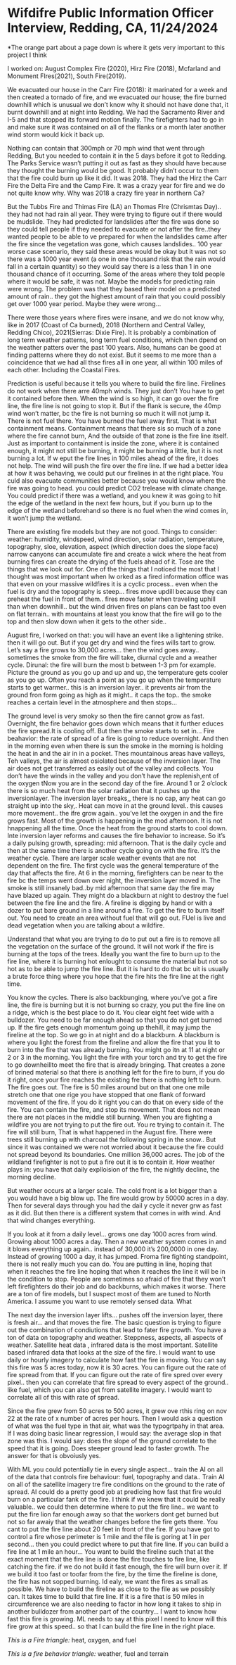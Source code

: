 # Wifdifre Public Information Officer Interview, Redding, CA, 11/24/2024

*The orange part about a page down is where it gets very important to this project I think 

I worked on: August Complex Fire (2020), Hirz Fire (2018), Mcfarland and Monument FIres(2021), South Fire(2019).

We evacuated our house in the Carr Fire (2018): it marinated for a week and then created a tornado of fire, and we evacuated our house; the fire burned downhill which is unusual we don’t know why it should not have done that, it burnt downhill and at night into Redding. We had the Sacramento River and I-5 and that stopped its forward motion finally. The firefighters had to go in and make sure it was contained on all of the flanks or a month later another wind storm would kick it back up. 

Nothing can contain that 300mph or 70 mph wind that went through Redding, But you needed to contain it in the 5 days before it got to Redding. The Parks Service wasn’t putting it out as fast as they should have because they thought the burning would be good. It probably didn’t occur to them that the fire could burn up like it did. It was 2018. They had the Hirz the Carr Fire the Delta Fire and the Camp Fire. It was a crazy year for fire and we do not quite know why. Why was 2018 a crazy fire year in northern Ca?

But the Tubbs Fire and Thimas Fire (LA) an Thomas FIre (Chrismtas Day).. they had not had rain all year. They were trying to figure out if there would be mudslide. They had predicted for landslides after the fire was done so they could tell people if they needed to evacuate or not after the fire..they wanted people to be able to ve prepared for when the landslides came after the fire since the vegetation was gone, which causes landslides.. 100 year worse case scenario, they said these areas would be okay but it was not so there was a 1000 year event (a one in one thousand risk that the rain would fall in a certain quantity) so they would say there is a less than 1 in one thousand chance of it occurring.  Some of the areas where they told people where it would be safe, it was not. Maybe the models for predicting rain were wrong. The problem was that they based their model on a predicted amount of rain.. they got the highest amount of rain that you could possibly get over 1000 year period. Maybe they were wrong…

There were those years where fires were insane, and we do not know why, like in 2017 (Coast of Ca burned), 2018 (Northern and Central Valley, Redding Chico), 2021(Sierras: Dixie Fire). It is probably a combination of long term weather patterns, long term fuel conditions, which then dpend on the weather patters over the past 100 years. Also, humans can be good at finding patterns where they do not exist. But it seems to me more than a coincidence that we had all thse fires all in one year, all within 100 miles of each other. Including the Coastal Fires. 

Prediction is useful because it tells you where to build the fire line. Firelines do not work when there arre 40mph winds. They just don’t You have to get it contained before then. When the wind is so high, it can go over the fire line, the fire line is not going to stop it. But if the flank is secure, the 40mp wind won’t matter, bc the fire is not burning so much it will not jump it. There is not fuel there. You have burned the fuel away first. That is what containment means. Containment means that there sis so much of a zone where the fire cannot burn, And the outside of that zone is the fire line itself.
Just as important to containment is inside the zone, where it is contained enough, it might not still be burning, it might be burning a little, but it is not burning a lot. 
If w eput the fire lines in 100 miles ahead of the fire, it does not help. The wind will push the fire over the fire line.
If we had a better idea at how it was behaving, we could put our firelines in at the right place. You culd also evacuate communities better because you would know where the fire was going to head. you could predict CO2 trelease with climate change. You could predict if there was a wetland, and you knew it was going to hit the edge of the wetland in the next few hours, but if you burn up to the edge of the wetland beforehand so there is no fuel when the wind comes in, it won’t jump the wetland.

There are existing fire models but they are not good. 
Things to consider: weather: humidity, windspeed, wind direction, solar radiation, temperature, topography, sloe, elevation, aspect (which direction does the slope face)
narrow canyons can accumulate fire and create a wick where the heat from burning fires can create the drying of the fuels ahead of it. Tose are the things that we look out for. One of the things that I noticed the most that I thought was most important when Iw orked as a fired information office was that even on your massive wildfires it is a cyclic process.. even when the fuel is dry and the topography is steep… fires move updill because they can preheat the fuel in front of them.. fires move faster when traveling uphill than when downhill.. but the wind driven fires on plans can be fast too even on flat terrain.. with mountains at least you know that the fire will go to the top and then slow down when it gets to the other side..

August fire, I worked on that:
you will have an event like a lightening strike. then it will go out. But if you get dry and wind the fires wills tart to grow. Let’s say a fire grows to 30,000 acres… then the wind goes away.. sometimes the smoke from the fire will take, diurnal cycle and a weather cycle. Dirunal: the fire will burn the most b between 1-3 pm for example. Picture the ground as you go up and up and up, the temperature gets cooler as you go up. Often you reach a point as you go up when the temperature starts to get warmer.. this is an inversion layer.. it prevents air from the ground fron form going as high as it might.. it caps the top.. the smoke reaches a certain level in the atmosphere and then stops… 

The ground level is very smoky so then the fire cannot grow as fast. Overnight, the fire behavior goes down which means that it further educes the fire spread.It is cooling off. But then the smoke starts to set in… Fire beahavior: the rate of spread of a fire is going to reduce overnight. And then in the morning even when there is sun the smoke in the morning is holding the heat in and the air in in a pocket. Thes mountainous areas have valleys, Teh valleys, the air is almost osiolated because of the inversion layer. The air does not get transferred as easily out of the valley and collects. You don’t have the winds in the valley and you don’t have the replenish,ent of the oxygen tNow you are in the second day of the fire. Around 1 or 2 o’clock there is so much heat from the solar radiation that it pushes up the inversionlayer. The inversion layer breaks,, there is no cap, any heat can go straight up into the sky,. Heat can move in at the ground level.. this causes more movement.. the ifre grow again.. you’ve let the oxygen in and the fire grows fast. Most of the growth is happening in the mod afternoon. It is not hnappening all the time. Once the heat from the ground starts to cool down. Inte inversion layer reforms and causes the fire behavior to increase. So it’s a daily pulsing growth, spreading: mid afternoon. That is the daily cycle and then at the same time there is another cycle going on with the fire. It’s the weather cycle. There are larger scale weather events that are not dependent on the fire. The first cycle was the general temperature of the day that affects the fire. At 6 in the morning, firefighters can be near to the fire bc the temps went down over night, the inversion layer moved in. The smoke is still insanely bad..by mid afternoon that same day the fire may have blazed up again. They might do a blackburn at night to destroy the fuel between the fire line and the fire.
A fireline is digging by hand or with a dozer to put bare ground in a line around a fire. To get the fire to burn itself out. You need to create an area without fuel that will go out. FUel is live and dead vegetation when you are talking about a wildfire. 

Understand that what you are trying to do to put out a fire is to remove all the vegetation on the surface of the ground. It will not work if the fire is burning at the tops of the trees. Ideally you want the fire to burn up to the fire line, where it is burning hot enlought to consume the material but not so hot as to be able to jump the fire line. But it is hard to do that bc uit is usually a brute force thing where you hope that the fire hits the fire line at the right time. 

You know the cycles. There is also backbunging, where you’ve got a fire line, the fire is burning but it is not burning so crazy, you put the fire line on a ridge, which is the best place to do it. You clear eight feet wide with a bulldozer. You need to be far enough ahead so that you do not get burned up. If the fire gets enough momentum going up thehill, it may jump the fireline at the top. So we go in at night and do a blackburn. A blackburn is where you light the forest from the fireline and allow the fire that you lit to burn into the fire that was already burning. You might go itn at 11 at night or 2 or 3 in the morning. You light the fire with your torch and try to get the fire to go downheillto meet the fire that is already bringing. That creates a zone of brined material so that there is anothing left for the fire to burn, if you do it right, once your fire reaches the existing fre there is nothing left to burn. The fire goes out. The fire is 50 miles around but on that one one mile stretch one that one rige you have stopped that one flank of forward movement of the fire. If you do it right you can do that on every side of the fire. You can contain the fire, and stop its movement. That does not mean there are not places in the middle still burning. When you are fighting a wildfire you are not trying to put the fire out. You re trying to contain it. The fire will still burn, That is what happened in the August fire. There were trees still burning up with charcoal the following spring in the snow.. But since it was contained we were not worried about it because the fire could not spread beyond its boundaries. One million 36,000 acres. The job of the wildland firefighter is not to put a fire out it is to contain it. 
How weather plays in: you have that daily explloision of the fire, the nightly decline, the morning decline.

But weather occurs at a larger scale. The cold front is a lot bigger than a you would have a big blow up. The fire would grow by 50000 acres in a day. Then for several days through you had the dail y cycle it never grw as fast as it did. But then there is a different system that comes in with wind. And that wind changes everything.

If you look at it from a daily level… grows one day 1000 acres from wind. Growing about 1000 acres a day. Then a new weather system comes in and it blows everything up again.. instead of 30,000 it’s 200,0000 in one day. Instead of growing 1000 a day, it has jumped. Froma  fire fighting standpoint, there is not really much you can do. You are putting in line, hoping that when it reaches the fire line hoping that when it reaches the line it will be in the condition to stop. People are sometimes so afraid of fire that they won’t left firefighters do their job and do backburns, which makes it worse. 
There are a ton of fire models, but I suspect most of them are tuned to North America. I assume you want to use remotely sensed data. What  


The next day the inversion layer lifts… pushes off the inversion layer, there is fresh air… and that moves the fire. 
The basic question is trying to figure out the combination of condiutions that lead to fater fire growth. You have a ton of data on topography and weather. Steppness, aspects, all aspects of weather. Satellite heat data , infrared data is the most important. Satellite based infrared data that looks at the size of the fire. I would want to use daily or hourly imagery to calculate how fast the fire is moving. You can say this fire was 5 acres today, now it is 30 acres. You can figure out the rate of fire spread from that. If you can figure out the rate of fire spred over every pixel.. then you can correlate that fire spread to every aspect of the ground.. like fuel, which you can also get from satellite imagery. I would want to correlate all of this with rate of spread. 

Since the fire grew from 50 acres to 500 acres, it grew ove rthis ring on nov 22 at the rate of x number of acres per hours. Then I would ask a question of what was the fuel type in that air, what was the typogrtpahy in that area. If I was doing basic linear regression, I would say: the average slop in that zone was this. I would say: does the slope of the ground correlate to the speed that it is going. Does steeper ground lead to faster growth. The answer for that is obvoiusly yes. 

With ML you could potentially tie in every single aspect… train the AI on all of the data that controls fire behaviour: fuel, topography and data.. Train AI on all of the satellite imagery tre fire conditions on the ground to the rate of spread. AI could do a pretty good job at predicing how fast that fire would burn on a particular fank of the fire. I think if we knew that it could be really valuable.. we could then determine where to put the fire line.. we want to put the fire lion far enough away so that the workers dont get burned but not so far awaiy that the weather changes before the fire gets there. You cant to put the fire line about 20 feet in front of the fire. If you have got to control a fire whose perimeter is 1 mile and the file is goring at 1 in per second… then you could predict where to put that fire line. If you can build a fire line at 1 mile an hour… 
You want to build the fireline such that at the exact moment that the fire line is done the fire touches to fire line, like catching the fire. if we do not build it fast enough, the fire will burn over it. If we build it too fast or toofar from the fire, by the time the fireline is done, the fire has not sopped burning. Id ealy, we want the fires as small as possible. We have to build the fireline as close to the file as we possibly can. It takes time to build that fire line. If it is a fire that is 50 miles in circumference we are also needing to factor in how long it takes to ship in another bulldozer from another part of the country… I want to know how fast this fire is growing. ML needs to say at this pixel I need to know will this fire grow at this speed.. so that I can build the fire line in the right place.

*This is a Fire triangle:*
heat, oxygen, and fuel

*This is a fire behavior triangle:*
weather, fuel and terrain 
